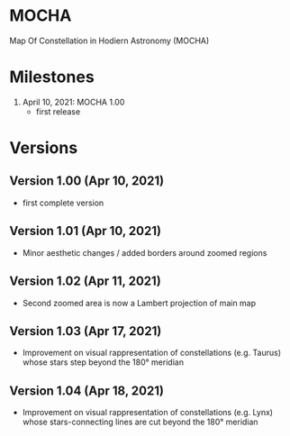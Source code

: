 # MOCHA
Map Of Constellation in Hodiern Astronomy (MOCHA)

# Milestones
1. April 10, 2021: MOCHA 1.00
   - first release

# Versions
## Version 1.00 (Apr 10, 2021)
- first complete version
## Version 1.01 (Apr 10, 2021)
- Minor aesthetic changes / added borders around zoomed regions
## Version 1.02 (Apr 11, 2021)
- Second zoomed area is now a Lambert projection of main map
## Version 1.03 (Apr 17, 2021)
- Improvement on visual rappresentation of constellations (e.g. Taurus) whose stars step beyond the 180° meridian
## Version 1.04 (Apr 18, 2021)
- Improvement on visual rappresentation of constellations (e.g. Lynx) whose stars-connecting lines are cut beyond the 180° meridian
